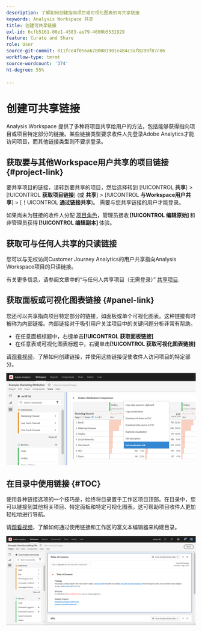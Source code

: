 ```yaml
---
description: 了解如何创建指向项目或可视化图表的可共享链接
keywords: Analysis Workspace 共享
title: 创建可共享链接
exl-id: 6cfb5161-08e1-4583-ae79-4600b5531929
feature: Curate and Share
role: User
source-git-commit: 811fce4f056a6280081901e484c3af8209f87c06
workflow-type: tm+mt
source-wordcount: '374'
ht-degree: 55%

---
```


# 创建可共享链接

Analysis Workspace 提供了多种将项目共享给用户的方法，包括能够获得指向项目或项目特定部分的链接。某些链接类型要求收件人先登录Adobe Analytics才能访问项目，而其他链接类型则不要求登录。

## 获取要与其他Workspace用户共享的项目链接 {#project-link}

要共享项目的链接，请转到要共享的项目，然后选择转到 [!UICONTROL **共享**] > [!UICONTROL **获取项目链接**] (或 **共享**] > [!UICONTROL **与Workspace用户共享**] > [！UICONTROL **通过链接共享**)。 需要与您共享链接的用户才能登录。

如果尚未为链接的收件人分配 [项目角色](https://experienceleague.adobe.com/docs/analytics/analyze/analysis-workspace/curate-share/share-projects.html?lang=zh-Hans)，管理员接收 **[!UICONTROL 编辑原始]** 和非管理员获得 **[!UICONTROL 编辑副本]** 体验。

## 获取可与任何人共享的只读链接

您可以与无权访问Customer Journey Analytics的用户共享指向Analysis Workspace项目的只读链接。

有关更多信息，请参阅文章中的“与任何人共享项目（无需登录）” [共享项目](/help/analysis-workspace/curate-share/share-projects.md).

## 获取面板或可视化图表链接 {#panel-link}

您还可以共享指向项目特定部分的链接，如面板或单个可视化图表。这种链接有时被称为内部链接。内部链接对于吸引用户关注项目中的关键问题分析非常有帮助。

* 在任意面板标题中，右键单击&#x200B;**[!UICONTROL 获取面板链接]**
* 在任意表或可视化图表标题中，右键单击&#x200B;**[!UICONTROL 获取可视化图表链接]**

请[观看视频](https://experienceleague.adobe.com/docs/analytics-learn/tutorials/analysis-workspace/visualizations/intra-linking-in-analysis-workspace.html?lang=zh-Hans)，了解如何创建链接，并使用这些链接促使收件人访问项目的特定部分。

![在标题上右键单击并突出显示获取可视化图表链接后，显示下拉菜单。](assets/get-viz-link.png)

## 在目录中使用链接 {#TOC}

使用各种链接选项的一个技巧是，始终将目录置于工作区项目顶部。在目录中，您可以链接到其他相关项目、特定面板和特定可视化图表。这可帮助项目收件人更加轻松地进行导航。

请[观看视频](https://experienceleague.adobe.com/docs/analytics-learn/tutorials/analysis-workspace/navigating-workspace-projects/create-a-toc-in-analysis-workspace.html?lang=zh-Hans)，了解如何通过使用链接和工作区的富文本编辑器来构建目录。

![项目目录。](assets/toc.png)
